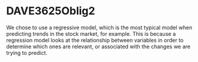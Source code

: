 # DAVE3625Oblig2

We chose to use a regressive model, which is the most typical model when predicting trends in the stock market, for example. This is because a regression model looks at the relationship between variables in order to determine which ones are relevant, or associated with the changes we are trying to predict.